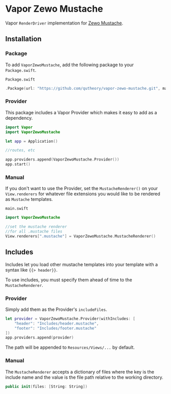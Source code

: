 # Vapor Zewo Mustache

Vapor `RenderDriver` implementation for [Zewo Mustache](https://github.com/Zewo/Mustache).

## Installation

### Package

To add `VaporZewoMustache`, add the following package to your `Package.swift`.

`Package.swift`
```swift
.Package(url: "https://github.com/qutheory/vapor-zewo-mustache.git", majorVersion: 0, minor: 1)
```

### Provider

This package includes a Vapor Provider which makes it easy to add as a dependency.

```swift
import Vapor
import VaporZewoMustache

let app = Application()

//routes, etc

app.providers.append(VaporZewoMustache.Provider())
app.start()
```

### Manual

If you don't want to use the Provider, set the `MustacheRenderer()` on your `View.renderers` for whatever file extensions you would like to be rendered as `Mustache` templates.

`main.swift`
```swift
import VaporZewoMustache

//set the mustache renderer
//for all .mustache files
View.renderers[".mustache"] = VaporZewoMustache.MustacheRenderer()
```

## Includes

Includes let you load other mustache templates into your template with a syntax like `{{> header}}`.

To use includes, you must specify them ahead of time to the `MustacheRenderer`.

### Provider

Simply add them as the Provider's `includeFiles`.

```swift
let provider = VaporZewoMustache.Provider(withIncludes: [
	"header": "Includes/header.mustache",
	"footer": "Includes/footer.mustache"
])
app.providers.append(provider)
```

The path will be appended to `Resources/Views/...` by default.

### Manual

The `MustacheRenderer` accepts a dictionary of files where the key is the include name and the value is the file path relative to the working directory.

```swift
public init(files: [String: String])
```
